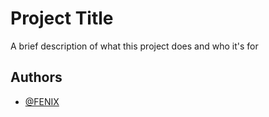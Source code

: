 
# Project Title

A brief description of what this project does and who it's for


## Authors

- [@FENIX](https://www.fenixsdummy.com)

